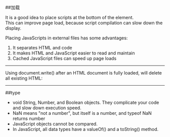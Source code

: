 ##加载

It is a good idea to place scripts at the bottom of the <body> element.<br>
This can improve page load, because script compilation can slow down the display.<br>

Placing JavaScripts in external files has some advantages:<br>

1. It separates HTML and code
2. It makes HTML and JavaScript easier to read and maintain
3. Cached JavaScript files can speed up page loads

---

Using document.write() after an HTML document is fully loaded, will delete all existing HTML:

---
##type
- void String, Number, and Boolean objects. They complicate your code and slow down execution speed.
- NaN means "not a number", but itself is a number, and typeof NaN returns number
- JavaScript objects cannot be compared.
- In JavaScript, all data types have a valueOf() and a toString() method.
